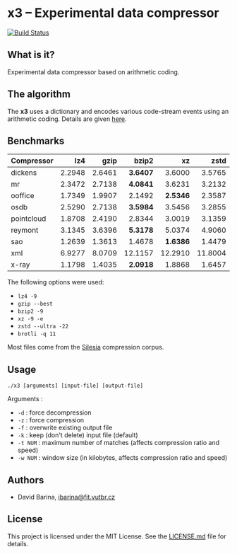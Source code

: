 x3 &ndash; Experimental data compressor
=======================================

[![Build Status](https://travis-ci.org/xbarin02/x3-compressor.svg?branch=master)](https://travis-ci.org/xbarin02/x3-compressor)

What is it?
-----------

Experimental data compressor based on arithmetic coding.

The algorithm
-------------

The **x3** uses a dictionary and encodes various code-stream events using an arithmetic coding.
Details are given [here](ALGORITHM.md).

Benchmarks
----------

| Compressor |       lz4  |      gzip  |     bzip2  |        xz  |      zstd  |    brotli  |        x3  |
| ---------- | ---------: | ---------: | ---------: | ---------: | ---------: | ---------: | ---------: |
|    dickens |   2.2948   |   2.6461   | **3.6407** |   3.6000   |   3.5765   |   3.6044   |   3.5620   |
|         mr |   2.3472   |   2.7138   | **4.0841** |   3.6231   |   3.2132   |   3.5317   |   4.0074   |
|    ooffice |   1.7349   |   1.9907   |   2.1492   | **2.5346** |   2.3587   |   2.4818   |   2.0617   |
|       osdb |   2.5290   |   2.7138   | **3.5984** |   3.5456   |   3.2855   |   3.5812   |   2.8824   |
| pointcloud |   1.8708   |   2.4190   |   2.8344   |   3.0019   |   3.1359   | **3.1894** |   2.7934   |
|    reymont |   3.1345   |   3.6396   | **5.3178** |   5.0374   |   4.9060   |   4.9747   |   4.9022   |
|        sao |   1.2639   |   1.3613   |   1.4678   | **1.6386** |   1.4479   |   1.5812   |   1.3900   |
|        xml |   6.9277   |   8.0709   |  12.1157   |  12.2910   |  11.8004   |**12.4145** |   8.8967   |
|      x-ray |   1.1798   |   1.4035   | **2.0918** |   1.8868   |   1.6457   |   1.8096   |   1.8546   |

The following options were used:

- `lz4 -9`
- `gzip --best`
- `bzip2 -9`
- `xz -9 -e`
- `zstd --ultra -22`
- `brotli -q 11`

Most files come from the [Silesia](http://sun.aei.polsl.pl/~sdeor/index.php?page=silesia) compression corpus.

Usage
-----

```
./x3 [arguments] [input-file] [output-file]
```

Arguments :

- `-d`     : force decompression
- `-z`     : force compression
- `-f`     : overwrite existing output file
- `-k`     : keep (don't delete) input file (default)
- `-t NUM` : maximum number of matches (affects compression ratio and speed)
- `-w NUM` : window size (in kilobytes, affects compression ratio and speed)

Authors
-------

- David Barina, <ibarina@fit.vutbr.cz>

License
-------

This project is licensed under the MIT License.
See the [LICENSE.md](LICENSE.md) file for details.
